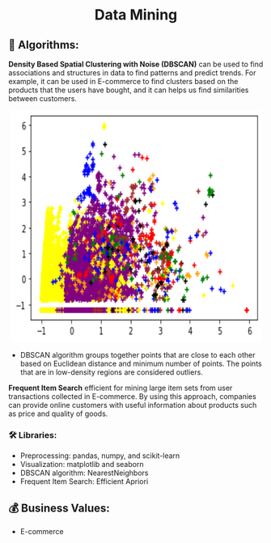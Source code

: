 <h1 align="center">Data Mining</h1>

## 📝 **Algorithms:**
**Density Based Spatial Clustering with Noise (DBSCAN)** can be used to find associations and structures in data to find patterns and predict trends. For example, it can be used in E-commerce to find clusters based on the products that the users have bought, and it can helps us find similarities between customers.

<p align="center">
  <img width=495 height=459 src="density-based-spatial-clustering-with-noise/dbscan-output.png"/>
</p>

- DBSCAN algorithm groups together points that are close to each other based on Euclidean distance and minimum number of points. The points that are in low-density regions are considered outliers. 

**Frequent Item Search** efficient for mining large item sets from user transactions collected in E-commerce. By using this approach, companies can provide online customers with useful information about products such as price and quality of goods.

### 🛠️ **Libraries:**
- Preprocessing: pandas, numpy, and scikit-learn
- Visualization: matplotlib and seaborn
- DBSCAN algorithm: NearestNeighbors
- Frequent Item Search: Efficient Apriori

## 💰 **Business Values:**
- E-commerce